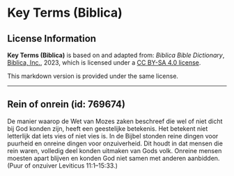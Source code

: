 # Key Terms (Biblica)

## License Information

**Key Terms (Biblica)** is based on and adapted from: _Biblica Bible Dictionary_, [Biblica, Inc.](https://www.biblica.com/), 2023, which is licensed under a [CC BY-SA 4.0 license](https://creativecommons.org/licenses/by-sa/4.0/legalcode.en).

This markdown version is provided under the same license.



--------------------------------

## Rein of onrein (id: 769674)

De manier waarop de Wet van Mozes zaken beschreef die wel of niet dicht bij God konden zijn, heeft een geestelijke betekenis. Het betekent niet letterlijk dat iets vies of niet vies is. In de Bijbel stonden reine dingen voor puurheid en onreine dingen voor onzuiverheid. Dit houdt in dat mensen die rein waren, volledig deel konden uitmaken van Gods volk. Onreine mensen moesten apart blijven en konden God niet samen met anderen aanbidden. (Puur of onzuiver Leviticus 11:1–15:33\.)


